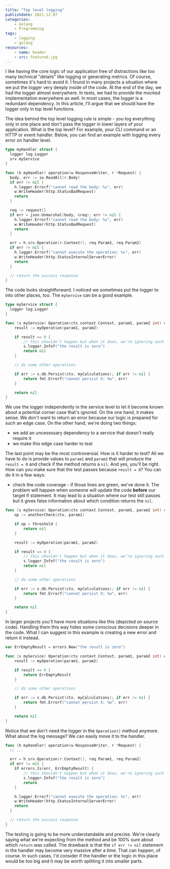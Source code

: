 ```yaml
---
title: "Top level logging"
publishdate: 2021-12-07
categories:
    - Golang
    - Programming
tags:
    - logging 
    - golang
resources:
    - name: header
    - src: featured.jpg
---
```


I like having the core logic of our application free of distractions like too many technical "details" like logging or generating metrics. Of course, sometimes it's hard to avoid it. I found in many projects a situation where we put the logger very deeply inside of the code. At the end of the day, we had the logger almost everywhere. In tests, we had to provide the mocked implementation everywhere as well. In most cases, the logger is a redundant dependency. In this article, I'll argue that we should have the logger only in top level functions.

The idea behind the top level logging rule is simple - you log everything only in one place and don't pass the logger in lower layers of your application. What is the top level? For example, your CLI command or an HTTP or event handler. Below, you can find an example with logging every error on handler level.

```go
type myHandler struct {
  logger log.Logger
  srv myService
}

func (h myHandler) operation(w ResponseWriter, r *Request) {
  body, err := io.ReadAll(r.Body)
  if err != nil {
    h.logger.Errorf("cannot read the body: %s", err)
    w.WriteHeader(http.StatusBadRequest)
    return
  }

  req := request{}
  if err = json.Unmarshal(body, &req); err != nil {
    h.logger.Errorf("cannot read the body: %s", err)
    w.WriteHeader(http.StatusBadRequest)
    return
  }

  err = h.srv.Operation(r.Context(), req.Param1, req.Param2)
  if err != nil {
    h.logger.Errorf("cannot execute the operation: %s", err)
    w.WriteHeader(http.StatusInternalServerError)
    return
  }

  // return the success response
}
```

The code looks straightforward. I noticed we sometimes put the logger to into other places, too. The `myService` can be a good example.

```go
type myService struct {
  logger log.Logger
}

func (s myService) Operation(ctx context.Context, param1, param2 int) error {
    result := myOperation(param1, param2)

    if result == 0 {
        // this shouldn't happen but when it does, we're ignoring such cases
        s.logger.Infof("the result is zero")
        return nil
    }

    // do some other operations

    if err := s.db.Persist(ctx, myCalculations); if err != nil {
        return fmt.Errorf("cannot persist X: %w", err)
    }

    return nil
}
```

We use the logger independently in the service level to let it become known about a potential corner case that's ignored. On the one hand, it makes sense. We don't want to return an error because our logic is prepared for such an edge case. On the other hand, we're doing two things:

* we add an uncesessary dependency to a service that doesn't really require it
* we make this edge case harder to test

The last point may be the most controversial. How is it harder to test? All we have to do is provide values to `param1` and `param2` that will produce the `result = 0` and check if the method returns a `nil`. And yes, you'll be right. How can you make sure that the test passes because `result = 0`? You can do it in a few ways:

* check the code coverage - if those lines are green, we've done it. The problem will happen when someone will update the code **before** our target if statement. It may lead to a situation where our test still passes but it gives false information about which condition returns the `nil`.

```go
func (s myService) Operation(ctx context.Context, param1, param2 int) error {
    op := anotherCheck(ctx, param1)

    if op > threshold {
        return nil
    }

    result := myOperation(param1, param2)

    if result == 0 {
        // this shouldn't happen but when it does, we're ignoring such cases
        s.logger.Infof("the result is zero")
        return nil
    }

    // do some other operations

    if err := s.db.Persist(ctx, myCalculations); if err != nil {
        return fmt.Errorf("cannot persist X: %w", err)
    }

    return nil
}
```

In larger projects you'll have more situations like this (depicted on source code). Handling them this way hides some conscious decisions deeper in the code. What I can suggest in this example is creating a new error and return it instead.

```go
var ErrEmptyResult = errors.New("the result is zero")

func (s myService) Operation(ctx context.Context, param1, param2 int) error {
    result := myOperation(param1, param2)

    if result == 0 {
        return ErrEmptyResult
    }

    // do some other operations

    if err := s.db.Persist(ctx, myCalculations); if err != nil {
        return fmt.Errorf("cannot persist X: %w", err)
    }

    return nil
}
```

Notice that we don't need the logger in the `Operation()` method anymore. What about the log message? We can easily move it to the handler.

```go
func (h myHandler) operation(w ResponseWriter, r *Request) {
  // ...

  err = h.srv.Operation(r.Context(), req.Param1, req.Param2)
  if err != nil {
    if errors.Is(err, ErrEmptyResult) {
        // this shouldn't happen but when it does, we're ignoring such cases
        s.logger.Infof("the result is zero")
        return
    }

    h.logger.Errorf("cannot execute the operation: %s", err)
    w.WriteHeader(http.StatusInternalServerError)
    return
  }

  // return the success response
}
```

The testing is going to be more understandable and precise. We're clearly saying what we're expecting from the method and be 100% sure about which `return` was called. The drawback is that the `if err != nil` statement in the handler may become very massive after a time. That can happen, of course. In such cases, I'd consider if the handler or the logic in this place would be too big and it may be worth splitting it into smaller parts.

[^1]: [Aspect-Oriented programming](https://en.wikipedia.org/wiki/Aspect-oriented_programming) is a good answer for it but in Go it may be challenging to introduce it.
